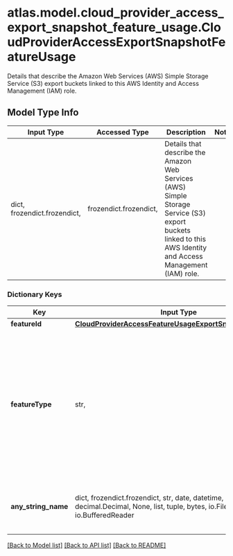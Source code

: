 # atlas.model.cloud_provider_access_export_snapshot_feature_usage.CloudProviderAccessExportSnapshotFeatureUsage

Details that describe the Amazon Web Services (AWS) Simple Storage Service (S3) export buckets linked to this AWS Identity and Access Management (IAM) role.

## Model Type Info
Input Type | Accessed Type | Description | Notes
------------ | ------------- | ------------- | -------------
dict, frozendict.frozendict,  | frozendict.frozendict,  | Details that describe the Amazon Web Services (AWS) Simple Storage Service (S3) export buckets linked to this AWS Identity and Access Management (IAM) role. | 

### Dictionary Keys
Key | Input Type | Accessed Type | Description | Notes
------------ | ------------- | ------------- | ------------- | -------------
**featureId** | [**CloudProviderAccessFeatureUsageExportSnapshotFeatureId**](CloudProviderAccessFeatureUsageExportSnapshotFeatureId.md) | [**CloudProviderAccessFeatureUsageExportSnapshotFeatureId**](CloudProviderAccessFeatureUsageExportSnapshotFeatureId.md) |  | [optional] 
**featureType** | str,  | str,  | Human-readable label that describes one MongoDB Cloud feature linked to this Amazon Web Services (AWS) Identity and Access Management (IAM) role. | [optional] must be one of ["ATLAS_DATA_LAKE", "ENCRYPTION_AT_REST", "EXPORT_SNAPSHOT", ] 
**any_string_name** | dict, frozendict.frozendict, str, date, datetime, int, float, bool, decimal.Decimal, None, list, tuple, bytes, io.FileIO, io.BufferedReader | frozendict.frozendict, str, BoolClass, decimal.Decimal, NoneClass, tuple, bytes, FileIO | any string name can be used but the value must be the correct type | [optional]

[[Back to Model list]](../../README.md#documentation-for-models) [[Back to API list]](../../README.md#documentation-for-api-endpoints) [[Back to README]](../../README.md)

